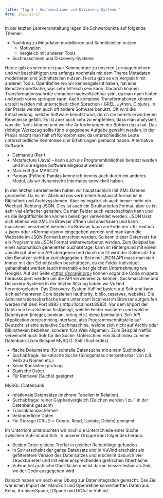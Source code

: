 ```yaml
---
title: "Tag 8 - Suchmaschinen und Discovery-Systeme "
date: 2021-12-17
---
```


In der letzten Lehrveranstaltung lagen die Schwerpunkte auf folgende Themen:

- Nachtrag zu Metadaten modellieren und Schnittstellen nutzen
  - Motivation
  - Vergleich mit anderen Tools
- Suchmaschinen und Discovery-Systeme

Heute gab es wieder ein paar Kommentare zu unseren Lerntagebüchern und wir beschäftigten uns anfangs nochmals mit dem Thema Metadaten modellieren und Schnittstellen nutzen. Hierzu gab es ein Vergleich mit anderen Tools.
OpenRefine wo wir kennengelernt haben, hat eine Benutzeroberfläche, was sehr hilfreich sein kann. Dadurch können Transformationsschritte einfacher nachvollziehbar sein, da man nach hinten und nach vorne springen kann. Auch komplexe Transformationen können erstellt werden mit unterschiedlichen Sprachen ( GREL, Jython, Clojure).
In der Praxis werden auch oft andere Software benutzt. Oft wird die Entscheidung, welche Software benutzt wird, durch die bereits erworbenen Kenntnisse gefällt. Es ist aber auch sehr zu empfehlen, dass man analysiert, was die Tools können und welche Anforderungen der Betrieb dazu hat. Das richtige Werkzeug sollte für die gegebene Aufgabe gewählt werden. In der Praxis macht man halt oft Kompromisse, da unterschiedliche Leute unterschiedliche Kenntnisse und Erfahrungen gemacht haben. 
Alternative Software:
- Catmandu (Perl)
- Metafacture (Java) – kann auch als Programmbibliothek benutzt werden und in die eigene Software eingebaut werden
- MarcEdit (für MARC21)
- Pandas (Python)
Pandas kenne ich bereits auch durch ein anderes Modul, als wir dynamische Interfaces entwickelt haben.

In den letzten Lehreinheiten haben wir hauptsächlich mit XML Dateien gearbeitet. Da es mit Abstand das verbreitete Austauschformat ist in Bibliothek und Archivsystemen. Aber es ergab sich auch immer mehr ein Wechsel Richtung JSON. Dies ist auch ein Strukturiertes Format, aber es ist sehr viel einfacher gehalten. Da man Felder auch verschachteln kann und es die Begrifflichkeiten können beliebiger verwendet werden.  JSON lässt sich ebenso wie XML im Browser öffnen und anschauen und kann maschinell verarbeitet werden.
Im Browser kann am Ende der URL einfach «.json» oder «&format=json» eingegeben werden und man kann die Webseite im JSON Format betrachtet werden. So kann dieser Datensatz für ein Programm als JSON Format weiterverarbeitet werden.
Zum Beispiel bei einer automatisch generierten Suchabfrage, kann im Hintergrund mit einem JavaSkript über die API übergeben und durch die ID wird der Datensatz für den Benutzer sichtbar zurückgegeben. 
Bei einer JSON API muss man sich immer mit den Schnittstellen beschäftigen, da die Felder individuell gehandhabt werden (auch innerhalb einer gleichen Unternehmung wie Google). Auf der Seite «https://scrapir.org» können sogar die Code snippets herauskopiert werden um die API verwenden zu können.
Suchmaschine und Discovery Systeme
In der letzten Sitzung haben wir VuFind heruntergeladen. Das Discovery-System VuFind basiert auf Solr und kann sich auf mehreren Core beziehen (authority, biblio, reserves, website). Die Administrationsoberfläche kann unter dem localhost im Browser aufgerufen werden mit dem Port 8983 (  http://localhost:8983). Vor dem Import der Daten wird ein Schema festgelegt, welche Felder existieren und welche Datentypen (integer, boolean, string etc.) diese beinhalten. Solr API (Application programming interface, also Programmschnittstelle auf Deutsch) ist eine selektive Suchmaschine, welche sich nicht auf Archiv oder Bibliotheken beziehen, sondern fürs Web Allgemein. Zum Beispiel Netflix verwendet auch Solr für die Suche. 
Unterschied von Suchindex zu einer Datenbank (zum Beispiel MySQL):
Solr (Suchindex)
- flache Dokumente (für schnelle Datensuche mit einem Suchindex)
-	Suchabfrage: lexikalische Suche (Sinngemäss interpretierbar von z.B. Verb zu Nomen etc.)
-	Keine Konsistenzprüfung
-	Statische Daten
-	Für Retrieval (Suche) geeignet

MySQL (Datenbank
-	relationale Datensätze (mehrere Tabellen in Relation)
-	Suchabfrage: reiner Glyphenvergleich (Zeichen werden 1 zu 1 in der Datenbank gesucht)
-	Transaktionssicherheit
-	Veränderliche Daten
-	Für Storage (CRUD = Create, Read, Update, Delete) geeignet

Im Unterricht untersuchten wir noch die Unterschiede einer Suche zwischen VuFind und Solr. In unserer Gruppe kam folgendes heraus: 
- Beiden Orten gleiche Treffer in gleicher Reihenfolge gefunden
- In Solr erscheint der ganze Datensatz und in VuVind erscheint ein gefilteretere Version des Datensatzes und erscheint dadurch viel struckturierter und mit einer ansprechenden grafischen Oberfläche.
- VuFind hat grafische Oberfläche und ist darum besser lesbar als Solr, wo der Code ausgegeben wird

Danach haben wir noch eine Übung zur Datenintegration gemacht. Das Ziel war einen Import der MarcEdit und Openrefine konvertiertten Daten aus Koha, ArchivesSpace, DSpace und DOAJ in VuFind.
